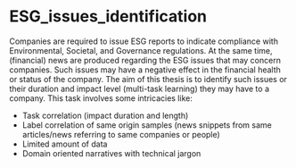 # ESG_issues_identification

Companies are required to issue ESG reports to indicate compliance with Environmental, Societal, and Governance regulations. At the same time, (financial) news are produced regarding the ESG issues that may concern companies. Such issues may have a negative effect in the financial health or status of the company. The aim of this thesis is to identify such issues or their duration and impact level (multi-task learning) they may have to a company. This task involves some intricacies like:
<br>
- Task correlation (impact duration and length) 
- Label correlation of same origin samples (news snippets from same articles/news referring to same companies or people)
- Limited amount of  data
- Domain oriented narratives with technical jargon

